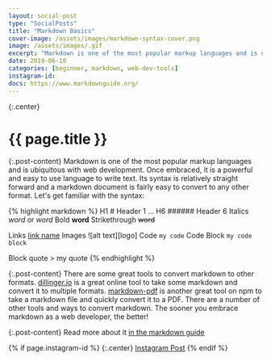 ```yaml
---
layout: social-post
type: "SocialPosts"
title: "Markdown Basics"
cover-image: /assets/images/markdown-syntax-cover.png
image: /assets/images/.gif
excerpt: "Markdown is one of the most popular markup languages and is ubiquitous with web development."
date: 2019-06-10
categories: [beginner, markdown, web-dev-tools]
instagram-id: 
docs: https://www.markdownguide.org/
---
```

{:.center}
# {{ page.title }}

{:.post-content}
Markdown is one of the most popular markup languages and is ubiquitous with web development.
Once embraced, it is a powerful and easy to use language to write text. Its syntax
is relatively straight forward and a markdown document is fairly easy to convert
to any other format. Let's get familiar with the syntax:

{% highlight markdown %}
H1              # Header 1
...
H6              ###### Header 6
Italics         *word* or _word_
Bold            **word**
Strikethrough   ~~word~~

Links           [link name](http://the-link.com)
Images          ![alt text][logo]
Code            `my code`
Code Block      ```my code block```

Block quote     > my quote
{% endhighlight %}

{:.post-content}
There are some great tools to convert markdown to other formats.
<a href="http://dillinger.io" target="_blank">dillinger.io</a> is a great online
tool to take some markdown and convert it to multiple formats. <a href="https://www.npmjs.com/package/markdown-pdf" target="_blank">markdown-pdf</a>
is another great tool on npm to take a markdown file and quickly convert it to a
PDF. There are a number of other tools and ways to convert markdown. The sooner
you embrace markdown as a web developer, the better!

{:.post-content}
Read more about it <a href="{{page.docs}}" target="_blank">in the markdown guide</a>

{% if page.instagram-id %}
{:.center}
<a class="insta-link" href="https://www.instagram.com/p/{{page.instagram-id}}" target="_blank">Instagram Post</a>
{% endif %}
